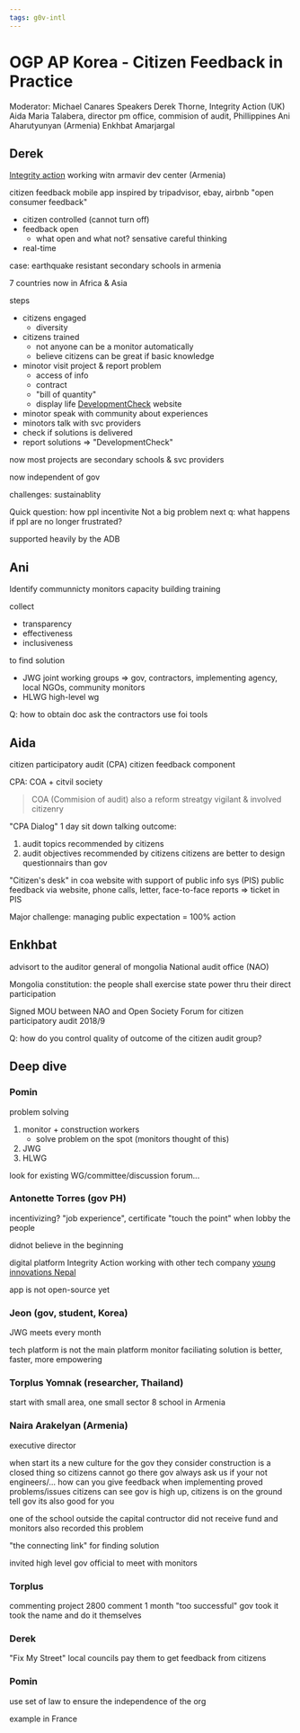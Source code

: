 ```yaml
---
tags: g0v-intl
---
```

# OGP AP Korea - Citizen Feedback in Practice

Moderator: Michael Canares
Speakers
Derek Thorne, Integrity Action (UK)
Aida Maria Talabera, director pm office, commision of audit, Phillippines
Ani Aharutyunyan (Armenia)
Enkhbat Amarjargal

## Derek
[Integrity action](https://integrityaction.org/) working witn armavir dev center (Armenia)

citizen feedback mobile app
inspired by tripadvisor, ebay, airbnb
"open consumer feedback"

- citizen controlled (cannot turn off)
- feedback open
    - what open and what not? sensative careful thinking
- real-time

case: earthquake resistant secondary schools in armenia

7 countries now in Africa & Asia

steps
- citizens engaged
    - diversity
- citizens trained
    - not anyone can be a monitor automatically
    - believe citizens can be great if basic knowledge
- minotor visit project & report problem
    - access of info
    - contract
    - "bill of quantity"
    - display life [DevelopmentCheck](https://www.developmentcheck.org/) website
- minotor speak with community about experiences
- minotors talk with svc providers 
- check if solutions is delivered
- report solutions => "DevelopmentCheck"

now most projects are secondary schools & svc providers

now independent of gov

challenges: sustainablity

Quick question: how ppl incentivite
Not a big problem
next q: what happens if ppl are no longer frustrated?

supported heavily by the ADB

## Ani
Identify communnicty monitors
capacity building training

collect
- transparency
- effectiveness
- inclusiveness

to find solution
- JWG joint working groups
=> gov, contractors, implementing agency, local NGOs, community monitors
- HLWG high-level wg

Q: how to obtain doc
ask the contractors
use foi tools

## Aida

citizen participatory audit (CPA)
citizen feedback component

CPA: COA + citvil society
> COA (Commision of audit)
also a reform streatgy
vigilant & involved citizenry

"CPA Dialog"
1 day sit down talking
outcome:
1. audit topics recommended by citizens
2. audit objectives recommended by citizens
citizens are better to design questionnairs than gov

"Citizen's desk" in coa website
with support of public info sys (PIS)
public feedback via website, phone calls, letter, face-to-face reports 
=> ticket in PIS

Major challenge: managing public expectation = 100% action

## Enkhbat
advisort to the auditor general of mongolia
National audit office (NAO)

Mongolia constitution: the people shall exercise state power thru their direct participation

Signed MOU between NAO and Open Society Forum for citizen participatory audit 2018/9

Q: how do you control quality of outcome of the citizen audit group?

## Deep dive

### Pomin
problem solving
1. monitor + construction workers
    - solve problem on the spot (monitors thought of this)
2. JWG
3. HLWG

look for existing WG/committee/discussion forum...

### Antonette Torres (gov PH)
incentivizing?
"job experience", certificate
"touch the point" when lobby the people 

didnot believe in the beginning

digital platform
Integrity Action working with other tech company
[young innovations Nepal](http://younginnovations.com.np/)

app is not open-source yet

### Jeon (gov, student, Korea)

JWG meets every month

tech platform is not the main platform
monitor faciliating solution is better, faster, more empowering

### Torplus Yomnak (researcher, Thailand)

start with small area, one small sector
8 school in Armenia

### Naira Arakelyan (Armenia)
executive director

when start its a new culture for the gov
they consider construction is a closed thing so citizens cannot go there
gov always ask us if your not engineers/... how can you give feedback
when implementing proved problems/issues citizens can see
gov is high up, citizens is on the ground
tell gov its also good for you

one of the school outside the capital
contructor did not receive fund and monitors also recorded this problem

"the connecting link" for finding solution

invited high level gov official to meet with monitors

### Torplus
commenting project 2800 comment 1 month
"too successful"
gov took it took the name and do it themselves

### Derek
"Fix My Street"
local councils pay them to get feedback from citizens

### Pomin
use set of law to ensure the independence of the org

example in France